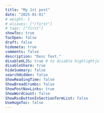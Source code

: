 ```yaml
---
title: "My 1st post"
date: "2025-01-01"
# weight: 1
# aliases: ["/first"]
# tags: ["first"]
showToc: true
TocOpen: false
draft: false
hidemeta: true
comments: false
description: "Desc Text."
disableHLJS: true # to disable highlightjs
disableShare: true
hideSummary: false
searchHidden: false
ShowReadingTime: false
ShowBreadCrumbs: false
ShowPostNavLinks: true
ShowWordCount: false
ShowRssButtonInSectionTermList: false
UseHugoToc: false
---
```

